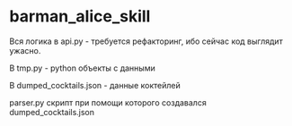 # barman_alice_skill
Вся логика в api.py - требуется рефакторинг, ибо сейчас код выглядит ужасно.

В tmp.py - python объекты с данными

В dumped_cocktails.json - данные коктейлей

parser.py скрипт при помощи которого создавался dumped_cocktails.json 

